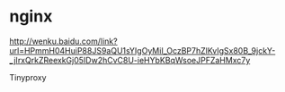 # nginx
http://wenku.baidu.com/link?url=HPmmH04HuiP88JS9aQU1sYIgOyMiI_OczBP7hZlKvIgSx80B_9jckY-_jIrxQrkZReexkGj05IDw2hCvC8U-ieHYbKBqWsoeJPFZaHMxc7y


Tinyproxy